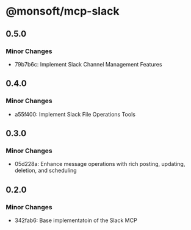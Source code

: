 # @monsoft/mcp-slack

## 0.5.0

### Minor Changes

- 79b7b6c: Implement Slack Channel Management Features

## 0.4.0

### Minor Changes

- a55f400: Implement Slack File Operations Tools

## 0.3.0

### Minor Changes

- 05d228a: Enhance message operations with rich posting, updating, deletion, and scheduling

## 0.2.0

### Minor Changes

- 342fab6: Base implementatoin of the Slack MCP
